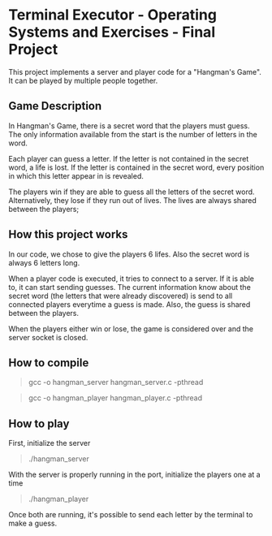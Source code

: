 # Terminal Executor - Operating Systems and Exercises - Final Project

This project implements a server and player code for a "Hangman's Game". It can be played by multiple people together.

## Game Description

In Hangman's Game, there is a secret word that the players must guess. The only information available from the start is the number of letters in the word.

Each player can guess a letter. If the letter is not contained in the secret word, a life is lost. If the letter is contained in the secret word, every position in which this letter appear in is revealed.

The players win if they are able to guess all the letters of the secret word. Alternatively, they lose if they run out of lives. The lives are always shared between the players;

## How this project works

In our code, we chose to give the players 6 lifes. Also the secret word is always 6 letters long.

When a player code is executed, it tries to connect to a server. If it is able to, it can start sending guesses. The current information know about the secret word (the letters that were already discovered) is send to all connected players everytime a guess is made. Also, the guess is shared between the players.

When the players either win or lose, the game is considered over and the server socket is closed.

## How to compile

> gcc -o hangman_server hangman_server.c -pthread

> gcc -o hangman_player hangman_player.c -pthread

## How to play

First, initialize the server
> ./hangman_server

With the server is properly running in the port, initialize the players one at a time
> ./hangman_player

Once both are running, it's possible to send each letter by the terminal to make a guess.
